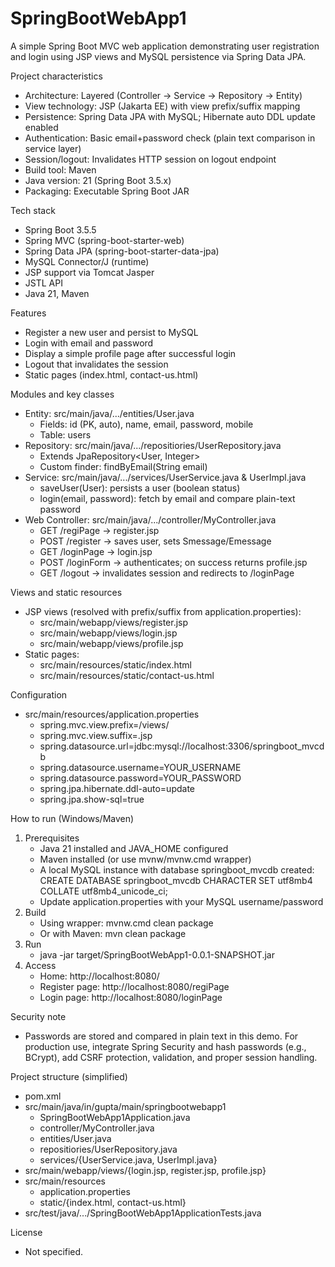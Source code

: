 # SpringBootWebApp1

A simple Spring Boot MVC web application demonstrating user registration and login using JSP views and MySQL persistence via Spring Data JPA.

Project characteristics
- Architecture: Layered (Controller → Service → Repository → Entity)
- View technology: JSP (Jakarta EE) with view prefix/suffix mapping
- Persistence: Spring Data JPA with MySQL; Hibernate auto DDL update enabled
- Authentication: Basic email+password check (plain text comparison in service layer)
- Session/logout: Invalidates HTTP session on logout endpoint
- Build tool: Maven
- Java version: 21 (Spring Boot 3.5.x)
- Packaging: Executable Spring Boot JAR

Tech stack
- Spring Boot 3.5.5
- Spring MVC (spring-boot-starter-web)
- Spring Data JPA (spring-boot-starter-data-jpa)
- MySQL Connector/J (runtime)
- JSP support via Tomcat Jasper
- JSTL API
- Java 21, Maven

Features
- Register a new user and persist to MySQL
- Login with email and password
- Display a simple profile page after successful login
- Logout that invalidates the session
- Static pages (index.html, contact-us.html)

Modules and key classes
- Entity: src/main/java/.../entities/User.java
  - Fields: id (PK, auto), name, email, password, mobile
  - Table: users
- Repository: src/main/java/.../repositiories/UserRepository.java
  - Extends JpaRepository<User, Integer>
  - Custom finder: findByEmail(String email)
- Service: src/main/java/.../services/UserService.java & UserImpl.java
  - saveUser(User): persists a user (boolean status)
  - login(email, password): fetch by email and compare plain-text password
- Web Controller: src/main/java/.../controller/MyController.java
  - GET /regiPage → register.jsp
  - POST /register → saves user, sets Smessage/Emessage
  - GET /loginPage → login.jsp
  - POST /loginForm → authenticates; on success returns profile.jsp
  - GET /logout → invalidates session and redirects to /loginPage

Views and static resources
- JSP views (resolved with prefix/suffix from application.properties):
  - src/main/webapp/views/register.jsp
  - src/main/webapp/views/login.jsp
  - src/main/webapp/views/profile.jsp
- Static pages:
  - src/main/resources/static/index.html
  - src/main/resources/static/contact-us.html

Configuration
- src/main/resources/application.properties
  - spring.mvc.view.prefix=/views/
  - spring.mvc.view.suffix=.jsp
  - spring.datasource.url=jdbc:mysql://localhost:3306/springboot_mvcdb
  - spring.datasource.username=YOUR_USERNAME
  - spring.datasource.password=YOUR_PASSWORD
  - spring.jpa.hibernate.ddl-auto=update
  - spring.jpa.show-sql=true

How to run (Windows/Maven)
1) Prerequisites
   - Java 21 installed and JAVA_HOME configured
   - Maven installed (or use mvnw/mvnw.cmd wrapper)
   - A local MySQL instance with database springboot_mvcdb created:
     CREATE DATABASE springboot_mvcdb CHARACTER SET utf8mb4 COLLATE utf8mb4_unicode_ci;
   - Update application.properties with your MySQL username/password
2) Build
   - Using wrapper: mvnw.cmd clean package
   - Or with Maven: mvn clean package
3) Run
   - java -jar target/SpringBootWebApp1-0.0.1-SNAPSHOT.jar
4) Access
   - Home: http://localhost:8080/
   - Register page: http://localhost:8080/regiPage
   - Login page: http://localhost:8080/loginPage

Security note
- Passwords are stored and compared in plain text in this demo. For production use, integrate Spring Security and hash passwords (e.g., BCrypt), add CSRF protection, validation, and proper session handling.

Project structure (simplified)
- pom.xml
- src/main/java/in/gupta/main/springbootwebapp1
  - SpringBootWebApp1Application.java
  - controller/MyController.java
  - entities/User.java
  - repositiories/UserRepository.java
  - services/{UserService.java, UserImpl.java}
- src/main/webapp/views/{login.jsp, register.jsp, profile.jsp}
- src/main/resources
  - application.properties
  - static/{index.html, contact-us.html}
- src/test/java/.../SpringBootWebApp1ApplicationTests.java

License
- Not specified.
